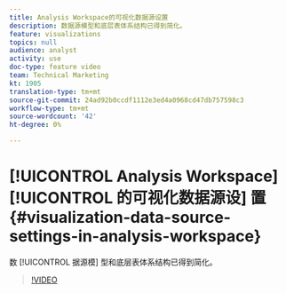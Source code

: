 ```yaml
---
title: Analysis Workspace的可视化数据源设置
description: 数据源模型和底层表体系结构已得到简化。
feature: visualizations
topics: null
audience: analyst
activity: use
doc-type: feature video
team: Technical Marketing
kt: 1905
translation-type: tm+mt
source-git-commit: 24ad92b0ccdf1112e3ed4a0968cd47db757598c3
workflow-type: tm+mt
source-wordcount: '42'
ht-degree: 0%

---
```



# [!UICONTROL Analysis Workspace][!UICONTROL 的可视化数据源设] 置 {#visualization-data-source-settings-in-analysis-workspace}

数 [!UICONTROL 据源模] 型和底层表体系结构已得到简化。

>[!VIDEO](https://video.tv.adobe.com/v/23729/?quality=12)
